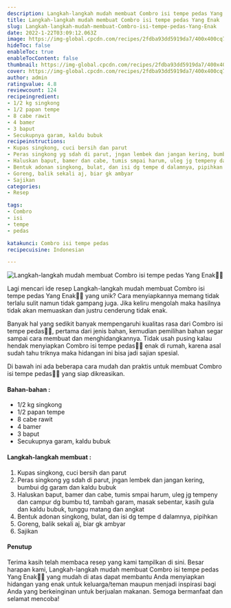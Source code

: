 ```yaml
---
description: Langkah-langkah mudah membuat Combro isi tempe pedas Yang Enak"
title: Langkah-langkah mudah membuat Combro isi tempe pedas Yang Enak
slug: Langkah-langkah-mudah-membuat-Combro-isi-tempe-pedas-Yang-Enak
date: 2022-1-22T03:09:12.063Z
image: https://img-global.cpcdn.com/recipes/2fdba93dd5919da7/400x400cq70/photo.jpg
hideToc: false
enableToc: true
enableTocContent: false
thumbnail: https://img-global.cpcdn.com/recipes/2fdba93dd5919da7/400x400cq70/photo.jpg
cover: https://img-global.cpcdn.com/recipes/2fdba93dd5919da7/400x400cq70/photo.jpg
author: admin
ratingvalue: 4.8
reviewcount: 124
recipeingredient:
- 1/2 kg singkong
- 1/2 papan tempe
- 8 cabe rawit
- 4 bamer
- 3 baput
- Secukupnya garam, kaldu bubuk
recipeinstructions:
- Kupas singkong, cuci bersih dan parut
- Peras singkong yg sdah di parut, jngan lembek dan jangan kering, bumbui dg garam dan kaldu bubuk
- Haluskan baput, bamer dan cabe, tumis smpai harum, uleg jg tempeny dan campur dg bumbu td, tambah garam, masak sebentar, kasih gula dan kaldu bubuk, tunggu matang dan angkat
- Bentuk adonan singkong, bulat, dan isi dg tempe d dalamnya, pipihkan
- Goreng, balik sekali aj, biar gk ambyar
- Sajikan
categories:
- Resep

tags:
- Combro
- isi
- tempe
- pedas

katakunci: Combro isi tempe pedas
recipecuisine: Indonesian

---
```


![Langkah-langkah mudah membuat Combro isi tempe pedas Yang Enak👩‍🍳](https://img-global.cpcdn.com/recipes/2fdba93dd5919da7/400x400cq70/photo.jpg)

Lagi mencari ide resep Langkah-langkah mudah membuat Combro isi tempe pedas Yang Enak👩‍🍳 yang unik? Cara menyiapkannya memang tidak terlalu sulit namun tidak gampang juga. Jika keliru mengolah maka hasilnya tidak akan memuaskan dan justru cenderung tidak enak.

Banyak hal yang sedikit banyak mempengaruhi kualitas rasa dari Combro isi tempe pedas👩‍🍳, pertama dari jenis bahan, kemudian pemilihan bahan segar sampai cara membuat dan menghidangkannya. Tidak usah pusing kalau hendak menyiapkan Combro isi tempe pedas👩‍🍳 enak di rumah, karena asal sudah tahu triknya maka hidangan ini bisa jadi sajian spesial.

Di bawah ini ada beberapa cara mudah dan praktis untuk membuat Combro isi tempe pedas👩‍🍳 yang siap dikreasikan.

<!--inarticleads1-->

#### Bahan-bahan :

- 1/2 kg singkong
- 1/2 papan tempe
- 8 cabe rawit
- 4 bamer
- 3 baput
- Secukupnya garam, kaldu bubuk

<!--inarticleads2-->

#### Langkah-langkah membuat :

1. Kupas singkong, cuci bersih dan parut
1. Peras singkong yg sdah di parut, jngan lembek dan jangan kering, bumbui dg garam dan kaldu bubuk
1. Haluskan baput, bamer dan cabe, tumis smpai harum, uleg jg tempeny dan campur dg bumbu td, tambah garam, masak sebentar, kasih gula dan kaldu bubuk, tunggu matang dan angkat
1. Bentuk adonan singkong, bulat, dan isi dg tempe d dalamnya, pipihkan
1. Goreng, balik sekali aj, biar gk ambyar
1. Sajikan

#### Penutup

Terima kasih telah membaca resep yang kami tampilkan di sini. Besar harapan kami, Langkah-langkah mudah membuat Combro isi tempe pedas Yang Enak👩‍🍳 yang mudah di atas dapat membantu Anda menyiapkan hidangan yang enak untuk keluarga/teman maupun menjadi inspirasi bagi Anda yang berkeinginan untuk berjualan makanan. Semoga bermanfaat dan selamat mencoba!